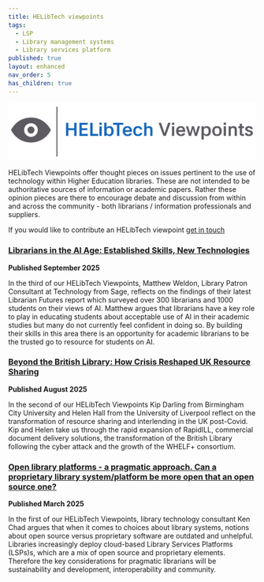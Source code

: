 ```yaml
---
title: HELibTech viewpoints
tags:
  - LSP
  - Library management systems
  - Library services platform
published: true
layout: enhanced
nav_order: 5
has_children: true
---
```

![](/assets/images/logo-viewpoints.svg)

HELibTech Viewpoints  offer thought pieces on issues pertinent to the use of technology within Higher Education libraries. These are not intended to be authoritative sources of information or academic papers. Rather these opinion pieces are there to encourage debate and discussion from within and across the community - both librarians / information professionals and suppliers.

If you would like to contribute an HELibTech viewpoint [get in touch](https://docs.google.com/forms/d/e/1FAIpQLSfRe6YkRcu0wJV9wdWeWuPubLz3ZSp5yGGXmYH9p3nLYYPLPw/viewform)

### [Librarians in the AI Age: Established Skills, New Technologies](https://www.helibtech.com/helibtech-viewpoints/librarians-in-the-ai-age-established-skills-new-technologies)

**Published September 2025**

In the third of our HELibTech Viewpoints, Matthew Weldon, Library Patron Consultant at Technology from Sage, reflects on the findings of their latest Librarian Futures report which surveyed over 300 librarians and 1000 students on their views of AI. Matthew argues that librarians have a key role to play in educating students about acceptable use of AI in their academic studies but many do not currently feel confident in doing so. By building their skills in this area there is an opportunity for academic librarians to be the trusted go to resource for students on AI.

### [Beyond the British Library: How Crisis Reshaped UK Resource Sharing](https://www.helibtech.com/helibtech-viewpoints/beyond-the-british-library-how-crisis-reshaped-uk-resource-sharing)

**Published August 2025**

In the second of our HELibTech Viewpoints Kip Darling from Birmingham City University and Helen Hall from the University of Liverpool reflect on the transformation of resource sharing and interlending in the UK post-Covid. Kip and Helen take us through the rapid expansion of RapidILL, commercial document delivery solutions, the transformation of the British Library following the cyber attack and the growth of the WHELF+ consortium.

### [Open library platforms - a pragmatic approach. Can a proprietary library system/platform be more open that an open source one?](https://www.helibtech.com/helibtech-viewpoints/can-a-proprietary-library-system-platform-be-more-open-than-an-open-source-one)

**Published March 2025**

In the first of our HELibTech Viewpoints, library technology consultant Ken Chad argues that when it comes to choices about library systems, notions about open source versus proprietary software are outdated and unhelpful. Libraries increasingly deploy cloud-based Library Services Platforms (LSPs)s, which are a mix of open source and proprietary elements. Therefore the key considerations for pragmatic librarians will be sustainability and development, interoperability and community.[](paulverlander@gmail.com)
